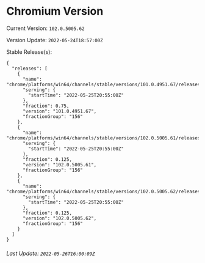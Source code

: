 # Chromium Version

Current Version: `102.0.5005.62`

Version Update: `2022-05-24T18:57:00Z`

Stable Release(s):
```
{
  "releases": [
    {
      "name": "chrome/platforms/win64/channels/stable/versions/101.0.4951.67/releases/1653512100",
      "serving": {
        "startTime": "2022-05-25T20:55:00Z"
      },
      "fraction": 0.75,
      "version": "101.0.4951.67",
      "fractionGroup": "156"
    },
    {
      "name": "chrome/platforms/win64/channels/stable/versions/102.0.5005.61/releases/1653512100",
      "serving": {
        "startTime": "2022-05-25T20:55:00Z"
      },
      "fraction": 0.125,
      "version": "102.0.5005.61",
      "fractionGroup": "156"
    },
    {
      "name": "chrome/platforms/win64/channels/stable/versions/102.0.5005.62/releases/1653512100",
      "serving": {
        "startTime": "2022-05-25T20:55:00Z"
      },
      "fraction": 0.125,
      "version": "102.0.5005.62",
      "fractionGroup": "156"
    }
  ]
}
```

###### Last Update: `2022-05-26T16:00:09Z`
